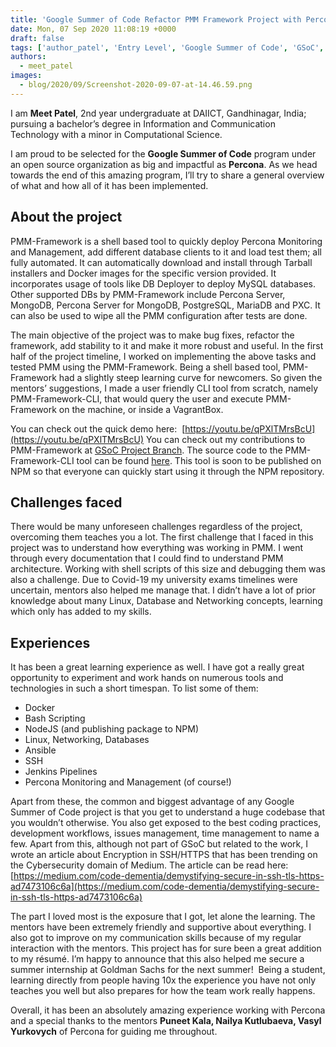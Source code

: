 ```yaml
---
title: 'Google Summer of Code Refactor PMM Framework Project with Percona'
date: Mon, 07 Sep 2020 11:08:19 +0000
draft: false
tags: ['author_patel', 'Entry Level', 'Google Summer of Code', 'GSoC', 'MySQL', 'MySQL', 'Open Source Databases', 'PMM', 'Tools']
authors:
  - meet_patel
images:
  - blog/2020/09/Screenshot-2020-09-07-at-14.46.59.png
---
```


I am **Meet Patel**, 2nd year undergraduate at DAIICT, Gandhinagar, India; pursuing a bachelor’s degree in Information and Communication Technology with a minor in Computational Science. 

I am proud to be selected for the **Google Summer of Code** program under an open source organization as big and impactful as **Percona**. As we head towards the end of this amazing program, I’ll try to share a general overview of what and how all of it has been implemented.

About the project
-----------------

PMM-Framework is a shell based tool to quickly deploy Percona Monitoring and Management, add different database clients to it and load test them; all fully automated. It can automatically download and install through Tarball installers and Docker images for the specific version provided. It incorporates usage of tools like DB Deployer to deploy MySQL databases. Other supported DBs by PMM-Framework include Percona Server, MongoDB, Percona Server for MongoDB, PostgreSQL, MariaDB and PXC. It can also be used to wipe all the PMM configuration after tests are done. 

The main objective of the project was to make bug fixes, refactor the framework, add stability to it and make it more robust and useful. In the first half of the project timeline, I worked on implementing the above tasks and tested PMM using the PMM-Framework. Being a shell based tool, PMM-Framework had a slightly steep learning curve for newcomers. So given the mentors’ suggestions, I made a user friendly CLI tool from scratch, namely PMM-Framework-CLI, that would query the user and execute PMM-Framework on the machine, or inside a VagrantBox. 

You can check out the quick demo here:  [https://youtu.be/qPXlTMrsBcU](https://youtu.be/qPXlTMrsBcU) You can check out my contributions to PMM-Framework at [GSoC Project Branch](https://github.com/percona/pmm-qa/tree/GSOC-2020). The source code to the PMM-Framework-CLI tool can be found [here](https://github.com/Percona-Lab/pmm-framework-cli). This tool is soon to be published on NPM so that everyone can quickly start using it through the NPM repository.

Challenges faced
----------------

There would be many unforeseen challenges regardless of the project, overcoming them teaches you a lot. The first challenge that I faced in this project was to understand how everything was working in PMM. I went through every documentation that I could find to understand PMM architecture. Working with shell scripts of this size and debugging them was also a challenge. Due to Covid-19 my university exams timelines were uncertain, mentors also helped me manage that. I didn’t have a lot of prior knowledge about many Linux, Database and Networking concepts, learning which only has added to my skills.

Experiences
-----------

It has been a great learning experience as well. I have got a really great opportunity to experiment and work hands on numerous tools and technologies in such a short timespan. To list some of them:

*   Docker
*   Bash Scripting
*   NodeJS (and publishing package to NPM)
*   Linux, Networking, Databases
*   Ansible
*   SSH
*   Jenkins Pipelines
*   Percona Monitoring and Management (of course!)

Apart from these, the common and biggest advantage of any Google Summer of Code project is that you get to understand a huge codebase that you wouldn’t otherwise. You also get exposed to the best coding practices, development workflows, issues management, time management to name a few. Apart from this, although not part of GSoC but related to the work, I wrote an article about Encryption in SSH/HTTPS that has been trending on the Cybersecurity domain of Medium. The article can be read here: [https://medium.com/code-dementia/demystifying-secure-in-ssh-tls-https-ad7473106c6a](https://medium.com/code-dementia/demystifying-secure-in-ssh-tls-https-ad7473106c6a) 

The part I loved most is the exposure that I got, let alone the learning. The mentors have been extremely friendly and supportive about everything. I also got to improve on my communication skills because of my regular interaction with the mentors. This project has for sure been a great addition to my résumé. I’m happy to announce that this also helped me secure a summer internship at Goldman Sachs for the next summer!  Being a student, learning directly from people having 10x the experience you have not only teaches you well but also prepares for how the team work really happens. 

Overall, it has been an absolutely amazing experience working with Percona and a special thanks to the mentors **Puneet Kala, Nailya Kutlubaeva, Vasyl Yurkovych** of Percona for guiding me throughout.